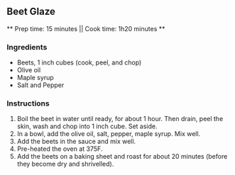 ## Beet Glaze

** Prep time: 15 minutes || Cook time: 1h20 minutes **

### Ingredients

- Beets, 1 inch cubes (cook, peel, and chop)
- Olive oil
- Maple syrup
- Salt and Pepper

### Instructions

1. Boil the beet in water until ready, for about 1 hour. Then drain, peel the skin, wash and chop into 1 inch cube. Set aside.
2. In a bowl, add the olive oil, salt, pepper, maple syrup. Mix well. 
3. Add the beets in the sauce and mix well. 
4. Pre-heated the oven at 375F.
5. Add the beets on a baking sheet and roast for about 20 minutes (before they become dry and shrivelled).

